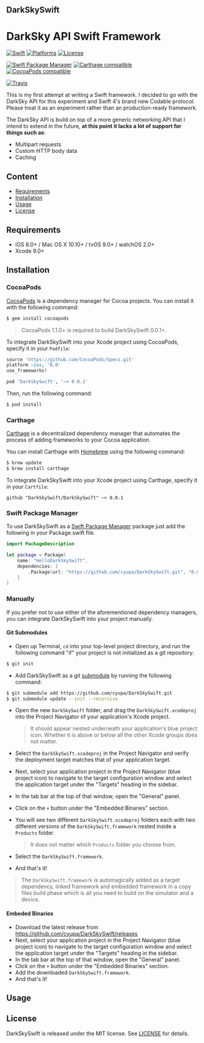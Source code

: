 ## DarkSkySwift
# DarkSky API Swift Framework

[![Swift](https://img.shields.io/badge/Swift-4.0-orange.svg)](https://swift.org)
[![Platforms](https://img.shields.io/cocoapods/p/DarkSkySwift.svg)](https://cocoapods.org/pods/DarkSkySwift)
[![License](https://img.shields.io/cocoapods/l/DarkSkySwift.svg)](https://raw.githubusercontent.com/cyupa/DarkSkySwift/master/LICENSE)

[![Swift Package Manager](https://img.shields.io/badge/Swift%20Package%20Manager-compatible-brightgreen.svg)](https://github.com/apple/swift-package-manager)
[![Carthage compatible](https://img.shields.io/badge/Carthage-compatible-4BC51D.svg?style=flat)](https://github.com/Carthage/Carthage)
[![CocoaPods compatible](https://img.shields.io/cocoapods/v/DarkSkySwift.svg)](https://cocoapods.org/pods/DarkSkySwift)

[![Travis](https://img.shields.io/travis/cyupa/DarkSkySwift/master.svg)](https://travis-ci.org/cyupa/DarkSkySwift/branches)

This is my first attempt at writing a Swift framework. I decided to go with the DarkSky API for this experiment and Swift 4's brand new Codable protocol.
Please treat it as an experiment rather than an production-ready framework.

The DarkSky API is build on top of a more generic networking API that I intend to extend in the future, **at this point it lacks a lot of support for things such as**:
- Multipart requests
- Custom HTTP body data
- Caching

## Content
- [Requirements](#requirements)
- [Installation](#installation)
- [Usage](#usage)
- [License](#license)

## Requirements

- iOS 8.0+ / Mac OS X 10.10+ / tvOS 9.0+ / watchOS 2.0+
- Xcode 9.0+

## Installation

### CocoaPods

[CocoaPods](http://cocoapods.org) is a dependency manager for Cocoa projects. You can install it with the following command:

```bash
$ gem install cocoapods
```

> CocoaPods 1.1.0+ is required to build DarkSkySwift 0.0.1+.

To integrate DarkSkySwift into your Xcode project using CocoaPods, specify it in your `Podfile`:

```ruby
source 'https://github.com/CocoaPods/Specs.git'
platform :ios, '8.0'
use_frameworks!

pod 'DarkSkySwift', '~> 0.0.1'
```

Then, run the following command:

```bash
$ pod install
```

### Carthage

[Carthage](https://github.com/Carthage/Carthage) is a decentralized dependency manager that automates the process of adding frameworks to your Cocoa application.

You can install Carthage with [Homebrew](http://brew.sh/) using the following command:

```bash
$ brew update
$ brew install carthage
```

To integrate DarkSkySwift into your Xcode project using Carthage, specify it in your `Cartfile`:

```ogdl
github "DarkSkySwift/DarkSkySwift" ~> 0.0.1
```
### Swift Package Manager

To use DarkSkySwift as a [Swift Package Manager](https://swift.org/package-manager/) package just add the following in your Package.swift file.

``` swift
import PackageDescription

let package = Package(
    name: "HelloDarkSkySwift",
    dependencies: [
        .Package(url: "https://github.com/cyupa/DarkSkySwift.git", "0.0.1")
    ]
)
```

### Manually

If you prefer not to use either of the aforementioned dependency managers, you can integrate DarkSkySwift into your project manually.

#### Git Submodules

- Open up Terminal, `cd` into your top-level project directory, and run the following command "if" your project is not initialized as a git repository:

```bash
$ git init
```

- Add DarkSkySwift as a git [submodule](http://git-scm.com/docs/git-submodule) by running the following command:

```bash
$ git submodule add https://github.com/cyupa/DarkSkySwift.git
$ git submodule update --init --recursive
```

- Open the new `DarkSkySwift` folder, and drag the `DarkSkySwift.xcodeproj` into the Project Navigator of your application's Xcode project.

    > It should appear nested underneath your application's blue project icon. Whether it is above or below all the other Xcode groups does not matter.

- Select the `DarkSkySwift.xcodeproj` in the Project Navigator and verify the deployment target matches that of your application target.
- Next, select your application project in the Project Navigator (blue project icon) to navigate to the target configuration window and select the application target under the "Targets" heading in the sidebar.
- In the tab bar at the top of that window, open the "General" panel.
- Click on the `+` button under the "Embedded Binaries" section.
- You will see two different `DarkSkySwift.xcodeproj` folders each with two different versions of the `DarkSkySwift.framework` nested inside a `Products` folder.

    > It does not matter which `Products` folder you choose from.

- Select the `DarkSkySwift.framework`.

- And that's it!

> The `DarkSkySwift.framework` is automagically added as a target dependency, linked framework and embedded framework in a copy files build phase which is all you need to build on the simulator and a device.

#### Embeded Binaries

- Download the latest release from https://github.com/cyupa/DarkSkySwift/releases
- Next, select your application project in the Project Navigator (blue project icon) to navigate to the target configuration window and select the application target under the "Targets" heading in the sidebar.
- In the tab bar at the top of that window, open the "General" panel.
- Click on the `+` button under the "Embedded Binaries" section.
- Add the downloaded `DarkSkySwift.framework`.
- And that's it!

## Usage

## License

DarkSkySwift is released under the MIT license. See [LICENSE](https://github.com/cyupa/DarkSkySwift/blob/master/LICENSE) for details.
